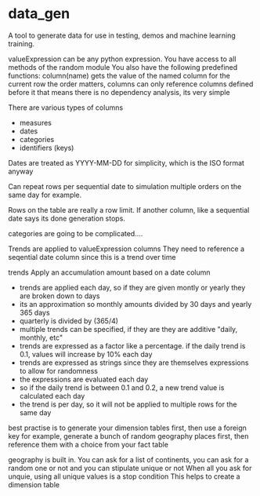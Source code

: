 # data_gen
A tool to generate data for use in testing, demos and machine learning training.


valueExpression can be any python expression.
You have access to all methods of the random module
You also have the following predefined functions:
    column(name) gets the value of the named column for the current row
    the order matters, columns can only reference columns defined before it
    that means there is no dependency analysis, its very simple


There are various types of columns
- measures
- dates
- categories
- identifiers (keys)

Dates are treated as YYYY-MM-DD for simplicity, which is the ISO format anyway

Can repeat rows per sequential date to simulation multiple orders on the same day for example.

Rows on the table are really a row limit.  If another column, like a sequential date says its done
generation stops.

categories are going to be complicated....

Trends are applied to valueExpression columns
They need to reference a seqential date column since this is a trend over time

trends
Apply an accumulation amount based on a date column
- trends are applied each day, so if they are given montly or yearly they are broken down to days
- its an approximation so monthly amounts divided by 30 days and yearly 365 days
- quarterly is divided by (365/4)
- multiple trends can be specified, if they are they are additive "daily, monthly, etc"
- trends are expressed as a factor like a percentage.  if the daily trend is 0.1, values will increase by 10% each day
- trends are expressed as strings since they are themselves expressions to allow for randomness
- the expressions are evaluated each day
- so if the daily trend is between 0.1 and 0.2, a new trend value is calculated each day
- the trend is per day, so it will not be applied to multiple rows for the same day

best practise is to generate your dimension tables first, then use a foreign key
for example, generate a bunch of random geography places first,
then reference them with a choice from your fact table

geography is built in.
You can ask for a list of continents, you can ask for a random one or not and you can stipulate unique or not
When all you ask for unquie, using all unique values is a stop condition
This helps to create a dimension table